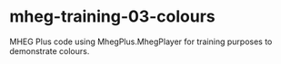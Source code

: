 mheg-training-03-colours
========================

 MHEG Plus code using MhegPlus.MhegPlayer for training purposes to demonstrate colours.
